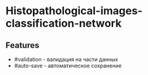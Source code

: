 # Histopathological-images-classification-network

## Features
* #validation - валидация на части данных
* #auto-save - автоматическое сохранение
